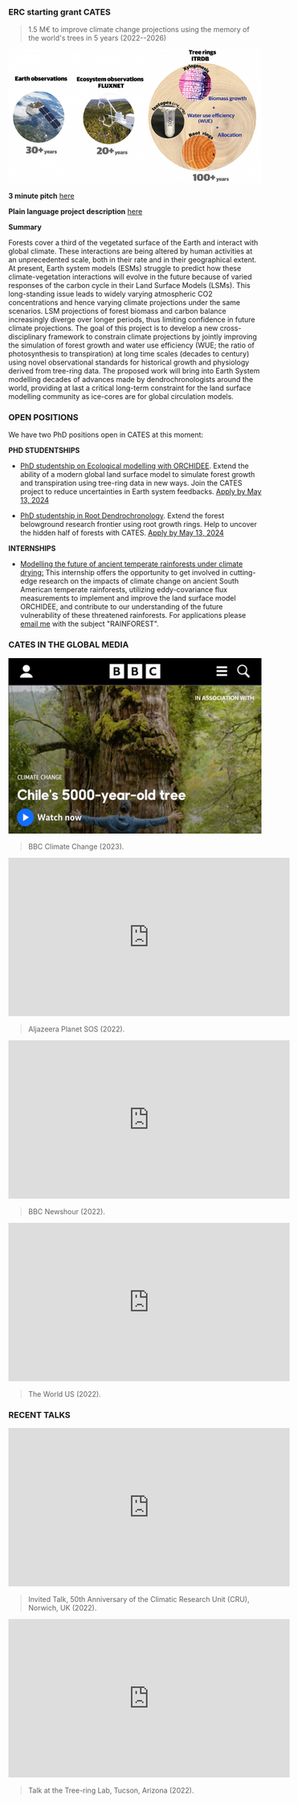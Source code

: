 ### ERC starting grant CATES
> 1.5 M€ to improve climate change projections using the memory of the world's trees in 5 years (2022--2026)

<img src="images/ERC2_CNRS.png?raw=true"/>

**3 minute pitch** [here](https://youtu.be/PJB53PxxH5A)

**Plain language project description** [here](https://www.universite-paris-saclay.fr/en/news/reading-tree-cores-better-predict-global-warming)

**Summary**

Forests cover a third of the vegetated surface of the Earth and interact with global climate. These interactions are being altered by human activities at an unprecedented scale, both in their rate and in their geographical extent. At present, Earth system models (ESMs) struggle to predict how these climate-vegetation interactions will evolve in the future because of varied responses of the carbon cycle in their Land Surface Models (LSMs). This long-standing issue leads to widely varying atmospheric CO2 concentrations and hence varying climate projections under the same scenarios. LSM projections of forest biomass and carbon balance increasingly diverge over longer periods, thus limiting confidence in future climate projections. The goal of this project is to develop a new cross-disciplinary framework to constrain climate projections by jointly improving the simulation of forest growth and water use efficiency (WUE; the ratio of photosynthesis to transpiration) at long time scales (decades to century) using novel observational standards for historical growth and physiology derived from tree-ring data. The proposed work will bring into Earth System modelling decades of advances made by dendrochronologists around the world, providing at last a critical long-term constraint for the land surface modelling community as ice-cores are for global circulation models.
<!--The following three objectives are addressed: (1) advance the mechanistic representation of tree-ring growth and stable isotopes in the global LSM ORCHIDEE, the terrestrial component of the IPSL ESM; (2) use tree-ring data together with eddy covariance flux measurements to improve the capability of the model to simulate the effects of changing climate, CO2 and nitrogen on forest growth and WUE; (3) provide the first climate simulations until 2100 constrained by historical forest responses. The constrained projections will reduce uncertainties on the feedbacks of altered tree growth and physiology on climate.--> 

### OPEN POSITIONS
We have two PhD positions open in CATES at this moment:

<!-- **Postdoc on tree growth modelling (LSCE, Paris)**
We are looking for a postdoctoral researcher interested in tree growth modelling to improve global land surface models. The overall goal of the position is to improve the biology and environmental sensitivity of biomass growth in the ORCHIDEE global land surface model (https://orchidee.ipsl.fr/) by introducing the process of wood and tree-ring formation, which underpins carbon sequestration and wood traits. This process is central to dendrochronology but is missing in current global carbon cycle models. 

<img src="images/treerings_ways_lsm.png?raw=true"/>

The Postdoc will adapt an existing module of wood formation (xylogenesis) and integrate it with recent developments to jointly represent [tree-ring width with water and carbon stable isotopes in ORCHIDEE](https://bg.copernicus.org/articles/18/3781/2021/bg-18-3781-2021.html). Then, the improved model will be validated using multiple tree-ring data together with carbon and water fluxes. The pioneering research will improve the simulation and validation of the environmental sensitivity of woody biomass growth and density in a global model, enabling a better quantification of the climate feedbacks of altered tree growth and physiology with global changes. The position will be open until filled for a fixed-term period of 24 months, with a possible extension based on performance by up to two more years. 

The successful candidate should have excellent quantitative and scientific programming skills (Fortran, Linux, supercomputers), a PhD in an appropriate subject (ecology, environmental sciences, physics, mathematics, engineering or related fields), ability to work well with others and independently, good oral and written English skills. Modelling experience or process-based understanding of tree growth is highly desirable.

A full description of the position and requirements is [here](https://sharebox.lsce.ipsl.fr/index.php/s/18xKa3Sy7sFaBVW).
Applications should be submitted through the CNRS job portal [here](https://emploi.cnrs.fr/Offres/CDD/UMR8212-JONBAR-003/Default.aspx?lang=EN).
For any inquiries please [email me](mailto:jonathan.barichivich@lsce.ipsl.fr?) with the subject "CATES HIRING". -->

**PHD STUDENTSHIPS**

- [PhD studentship on Ecological modelling with ORCHIDEE](https://sharebox.lsce.ipsl.fr/index.php/s/hYf7QMtXojggTdt). Extend the ability of a modern global land surface model to simulate forest growth and transpiration using tree-ring data in new ways. Join the CATES project to reduce uncertainties in Earth system feedbacks. [Apply by May 13, 2024](https://emploi.cnrs.fr/Offres/Doctorant/UMR8212-JONBAR-004/Default.aspx?lang=EN)

- [PhD studentship in Root Dendrochronology](https://sharebox.lsce.ipsl.fr/index.php/s/cxcnskZiO3OZd9F). Extend the forest belowground research frontier using root growth rings. Help to uncover the hidden half of forests with CATES. [Apply by May 13, 2024](https://emploi.cnrs.fr/Offres/Doctorant/UMR8212-JONBAR-005/Default.aspx?lang=EN)

**INTERNSHIPS**

- [Modelling the future of ancient temperate rainforests under climate drying:](https://sharebox.lsce.ipsl.fr/index.php/s/QiznXnJ2dosSIyv)
This internship offers the opportunity to get involved in cutting-edge research on the impacts of climate change on ancient South American temperate rainforests, utilizing eddy-covariance flux measurements to implement and improve the land surface model ORCHIDEE, and contribute to our understanding of the future vulnerability of these threatened rainforests. For applications please [email me](mailto:jonathan.barichivich@lsce.ipsl.fr?) with the subject "RAINFOREST".

<!--
**Technician for tree-ring laboratory (LSCE, Paris)**

We are seeking a tree-ring lab technician for a fixed-term position of 36 months, with a possible extension based on performance. The position requires experience in laboratory techniques for stable isotopes, tissue processing or quantitative wood anatomy, and the ability to manage wood and sample collections, measure carbon and oxygen stable isotopes, measure samples for xylogenesis and assist during field campaigns and tree growth monitoring in Europe, US, and South America.

<img src="images/alerce_rings.png?raw=true"/>

A full description of the position and requirements is [here](https://sharebox.lsce.ipsl.fr/index.php/s/YjuLfpqtjzat5AK).
Applications should be submitted through the CNRS job portal [here](https://emploi.cnrs.fr/Offres/CDD/UMR8212-JONBAR-003/Default.aspx?lang=EN).
For any inquiries please [email me](mailto:jonathan.barichivich@lsce.ipsl.fr?) with the subject "CATES HIRING". -->

<!--I am hiring my team for the CATES ERC starting grant. I look for a motivated technician, 2 postdocs and 1 PhD student. Please email me at [Dr. Jonathan Barichivich](mailto:campsidium@gmail.com?) with the subject CATES TEAM HIRING if you are interested in joining us. We are hiring a postdoc on tree-ring modelling and an experienced technician for the tree-ring laboratory.-->


### CATES IN THE GLOBAL MEDIA


<!-- <source src="https://www.bbc.com/reel/video/p0f0nyhm/the-5-000-year-old-tree-that-holds-clues-to-life-and-death" type="video/webm"> -->
[![BBC Video Thumbnail](images/cover_bbc_video.png?raw=true)](https://www.bbc.com/reel/video/p0f0nyhm/the-5-000-year-old-tree-that-holds-clues-to-life-and-death)

> BBC Climate Change (2023).

<iframe width="560" height="315" src="https://www.youtube.com/embed/aBHQ4HnrxO4" title="YouTube video player" frameborder="0" allow="accelerometer; autoplay; clipboard-write; encrypted-media; gyroscope; picture-in-picture; web-share" allowfullscreen></iframe>

> Aljazeera Planet SOS (2022).

<iframe width="560" height="315" src="https://www.youtube.com/embed/er93jA11DYo" title="YouTube video player" frameborder="0" allow="accelerometer; autoplay; clipboard-write; encrypted-media; gyroscope; picture-in-picture; web-share" allowfullscreen></iframe>

> BBC Newshour (2022).

<iframe width="560" height="315" src="https://www.youtube.com/embed/8kNrYARuQcE" title="YouTube video player" frameborder="0" allow="accelerometer; autoplay; clipboard-write; encrypted-media; gyroscope; picture-in-picture; web-share" allowfullscreen></iframe>

> The World US (2022).

<!-- SUIZA 
<iframe width="560" height="315" src="https://www.youtube.com/embed/p38PHroeZ_U" title="YouTube video player" frameborder="0" allow="accelerometer; autoplay; clipboard-write; encrypted-media; gyroscope; picture-in-picture" allowfullscreen></iframe>
> August 2021, Invited talk at WSL, Switzerland. -->


### RECENT TALKS

<iframe width="560" height="315" src="https://www.youtube.com/embed/MdYkDk0-Uns" title="YouTube video player" frameborder="0" allow="accelerometer; autoplay; clipboard-write; encrypted-media; gyroscope; picture-in-picture; web-share" allowfullscreen></iframe>

> Invited Talk, 50th Anniversary of the Climatic Research Unit (CRU), Norwich, UK (2022).

<iframe width="560" height="315" src="https://www.youtube.com/embed/r4lJpa3N6zA" title="YouTube video player" frameborder="0" allow="accelerometer; autoplay; clipboard-write; encrypted-media; gyroscope; picture-in-picture; web-share" allowfullscreen></iframe>

> Talk at the Tree-ring Lab, Tucson, Arizona (2022).
